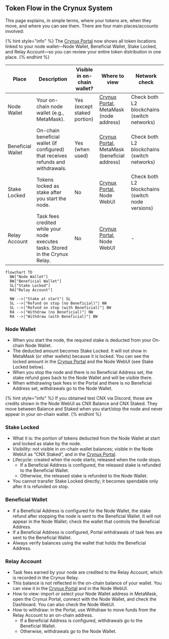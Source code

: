 ## Token Flow in the Crynux System

This page explains, in simple terms, where your tokens are, when they move, and where you can see them. There are four main places/accounts involved:

{% hint style="info" %}
The [Crynux Portal](https://portal.crynux.io) now shows all token locations linked to your node wallet—Node Wallet, Beneficial Wallet, Stake Locked, and Relay Account—so you can review your entire token distribution in one place.
{% endhint %}

| Place | Description | Visible in on-chain wallet? | Where to view | Network check |
| --- | --- | --- | --- | --- |
| Node Wallet | Your on-chain node wallet (e.g., MetaMask). | Yes (except staked portion) | [Crynux Portal](https://portal.crynu.io), MetaMask (node address) | Check both L2 blockchains (switch networks) |
| Beneficial Wallet | On-chain beneficial wallet (if configured) that receives refunds and withdrawals. | Yes (when used) | [Crynux Portal](https://portal.crynu.io), MetaMask (beneficial address) | Check both L2 blockchains (switch networks) |
| Stake Locked | Tokens locked as stake after you start the node. | No | [Crynux Portal](https://portal.crynu.io), Node WebUI | Check both L2 blockchains (switch node versions) |
| Relay Account | Task fees credited while your node executes tasks. Stored in the Crynux Relay. | No | [Crynux Portal](https://portal.crynu.io), Node WebUI | - |

```mermaid
flowchart TD
  NW["Node Wallet"]
  BW["Beneficial Wallet"]
  SL["Stake Locked"]
  RA["Relay Account"]

  NW -->|"Stake at start"| SL
  SL -->|"Refund on stop (no Beneficial)"| NW
  SL -->|"Refund on stop (with Beneficial)"| BW
  RA -->|"Withdraw (no Beneficial)"| NW
  RA -->|"Withdraw (with Beneficial)"| BW
```


### Node Wallet

- When you start the node, the required stake is deducted from your On-chain Node Wallet.
- The deducted amount becomes Stake Locked. It will not show in MetaMask (or other wallets) because it is locked. You can see the locked amount in the [Crynux Portal](https://portal.crynux.io) and the Node WebUI (see Stake Locked below).
- When you stop the node and there is no Beneficial Address set, the stake refund goes back to the Node Wallet and will be visible there.
- When withdrawing task fees in the Portal and there is no Beneficial Address set, withdrawals go to the Node Wallet.

{% hint style="info" %}
If you obtained test CNX via Discord, those are credits shown in the Node WebUI as CNX Balance and CNX Staked. They move between Balance and Staked when you start/stop the node and never appear in your on-chain wallet.
{% endhint %}

### Stake Locked

- What it is: the portion of tokens deducted from the Node Wallet at start and locked as stake by the node.
- Visibility: not visible in on-chain wallet balances; visible in the Node WebUI as “CNX Staked”, and in the [Crynux Portal](https://portal.crynux.io).
- Lifecycle: created when the node starts; released when the node stops.
  - If a Beneficial Address is configured, the released stake is refunded to the Beneficial Wallet.
  - Otherwise, the released stake is refunded to the Node Wallet.
- You cannot transfer Stake Locked directly; it becomes spendable only after it is refunded on stop.

### Beneficial Wallet

- If a Beneficial Address is configured for the Node Wallet, the stake refund after stopping the node is sent to the Beneficial Wallet. It will not appear in the Node Wallet; check the wallet that controls the Beneficial Address.
- If a Beneficial Address is configured, Portal withdrawals of task fees are sent to the Beneficial Wallet.
- Always verify balances using the wallet that holds the Beneficial Address.

### Relay Account

- Task fees earned by your node are credited to the Relay Account, which is recorded in the Crynux Relay.
- This balance is not reflected in the on-chain balance of your wallet. You can view it in the [Crynux Portal](https://portal.crynux.io) and in the Node WebUI.
- How to view: import or select your Node Wallet address in MetaMask, open the Crynux Portal, connect with the Node Wallet, and check the Dashboard. You can also check the Node WebUI.
- How to withdraw: in the Portal, use Withdraw to move funds from the Relay Account to an on-chain address.
  - If a Beneficial Address is configured, withdrawals go to the Beneficial Wallet.
  - Otherwise, withdrawals go to the Node Wallet.
